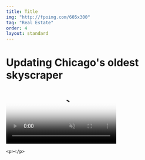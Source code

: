 ```yaml
---
title: Title
img: "http://fpoimg.com/605x300"
tag: "Real Estate"
order: 4
layout: standard
---
```


<!--

<div class="page">

<div class="type-column">

<h1>

<h2>

<p></p>

<a href="" target="_blank"></a>

&#8212;

<ul>
<li></li>
</ul>

<div class="video-column-400-tall">
  <video autoplay loop muted playsinline poster="https://res.cloudinary.com/benludwig/image/upload/f_auto,q_auto:best/v1573595397/nr_screen_frame_yyoffy.png">
    <source src="https://res.cloudinary.com/benludwig/video/upload/vc_auto/v1573595063/nr_screen_bexffu.mp4" type="video/mp4">
    <source src="https://res.cloudinary.com/benludwig/video/upload/vc_auto/v1573595063/nr_screen_bexffu.webm" type="video/webm">
    Your browser does not support the video tag.
  </video>
</div>

<div class="image-column-1000">
  <img src="" alt="">
</div>

-->

<div class="page">

  <div class="type-column">
    <h1>Updating Chicago's oldest skyscraper</h1>
    <p></p>
  </div>

  <div class="type-column">
    <p></p>
  </div>

  <div class="type-column">
    <p></p>
  </div>

  <div class="type-column">
    <video autoplay loop muted playsinline poster="https://res.cloudinary.com/benludwig/image/upload/f_auto,q_auto:best/v1564074205/rookery-1_txuf78.png">
      <source src="https://res.cloudinary.com/benludwig/video/upload/vc_auto/v1564001833/rookery-video-1_x7fj2c.mp4" type="video/mp4">
      <source src="https://res.cloudinary.com/benludwig/video/upload/vc_auto/v1564001833/rookery-video-1_x7fj2c.webm" type="video/webm">
      Your browser does not support the video tag.
    </video>
  </div>

  <div class="type-column">
    <p></p>

    <p></p>
  </div>

</div>
